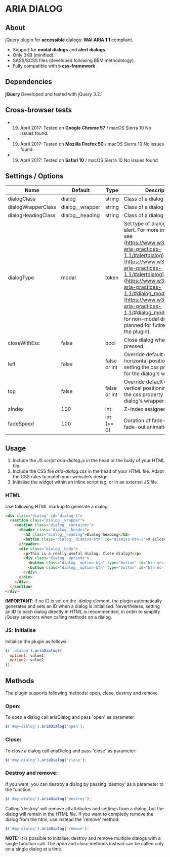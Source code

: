 # ARIA DIALOG

## About

jQuery plugin for **accessible** dialogs: **WAI ARIA 1.1** compliant.

* Support for **modal dialogs** and **alert dialogs**.
* Only 3KB (minified).
* SASS/SCSS files (developed following BEM methodology).
* Fully compatible with **t-css-framework**

## Dependencies

**jQuery**
Developed and tested with jQuery 3.2.1

## Cross-browser tests

* 19. April 2017: Tested on **Google Chrome 57** / macOS Sierra 10 No issues found.
* 19. April 2017: Tested on **Mozilla Firefox 50** / macOS Sierra 10 No issues found.
* 19. April 2017: Tested on **Safari 10** / macOS Sierra 10 No issues found.


## Settings / Options

Name | Default | Type | Description
-----|---------|------|-------------
dialogClass | dialog | string | Class of a dialog element.
dialogWrapperClass | dialog__wrapper | string | Class of a dialog wrapper.
dialogHeadingClass | dialog__heading | string | Class of a dialog heading .
dialogType | modal |  token | Set type of dialog: modal or alert. For more informations see (https://www.w3.org/TR/wai-aria-practices-1.1/#alertdialog)[https://www.w3.org/TR/wai-aria-practices-1.1/#alertdialog] and (https://www.w3.org/TR/wai-aria-practices-1.1/#dialog_modal)[https://www.w3.org/TR/wai-aria-practices-1.1/#dialog_modal]. (Support for non-modal dialog is planned for futire verions of the plugin).
closeWithEsc | false | bool | Close dialog when esc key is pressed.
left | false | false or int | Override default dialog horizontal positioning by setting the css property 'left' for the dialog's wrapper
top | false | false or int |Override default dialog vertical positioning by setting the css property 'top' for the dialog's wrapper
zIndex | 100 | int | Z-index assigned to dialog.
fadeSpeed | 100 | int (>= 0) | Duration of fade-in and fade-out animations.

## Usage

1. Include the JS _script aria-dialog.js_ in the head or the body of your HTML file.
2. Include the CSS file  _aria-dialog.css_ in the head of your HTML file. Adapt the CSS rules to match your website's design.  
3. Initialise the widget within an inline script tag, or in an external JS file.

### HTML

Use following HTML markup to generate a dialog:

```html
<div class="dialog" id="dialog-1">
  <section class="dialog__wrapper">
    <section class="dialog__container">
      <header class="dialog__header">
        <h2 class="dialog__heading">Dialog heading</h2>
        <button class="dialog__dismiss-btn" id="dismiss-btn-2">X (Close)</button>
      </header>
      <div class="dialog__body">
        <p>This is a really useful dialog. Close dialog?</p>
        <div class="dialog__options">
          <button class="dialog__option-btn" type="button" id="btn-yes-1">Yes</button>
          <button class="dialog__option-btn" type="button" id="btn-no-1">No</button>
        </div>
      </div>
    </div>
  </section>
</div>
```

**IMPORTANT**: if no ID is set on the _.dialog_ element, the plugin automatically generates and sets an ID when a dialog is initialised. Nevertheless, setting an ID to each dialog directly in HTML is recommended, in order to simplify jQuery selectors when calling methods on a dialog.

### JS: Initialise

Initialise the plugin as follows:

```javascript
$('.dialog').ariaDialog({
  option1: value1,
  option2: value2
});
```

## Methods

The plugin supports following methods: open, close, destroy and remove.

### Open:

To open a dialog call ariaDialog and pass 'open' as parameter:

```javascript
$('#my-dialog').ariaDialog('open');
```

### Close:

To close a dialog call ariaDialog and pass 'close' as parameter:

```javascript
$('#my-dialog').ariaDialog('close');
```

### Destroy and remove:

If you want, you can destroy a dialog by passing 'destroy' as a parameter to the function:

```javascript
$('#my-dialog').ariaDialog('destroy');
```

Calling 'destroy' will remove all attributes and settings from a dialog, but the dialog will remain in the HTML file.
If you want to completly remove the dialog from the html, use instead  the 'remove' method:

```javascript
$('#my-dialog').ariaDialog('remove');
```

**NOTE:** It is possible to initalise, destroy and remove multiple dialogs with a single function call. The _open_ and _close_ methods instead can be called only on a single dialog at a time.